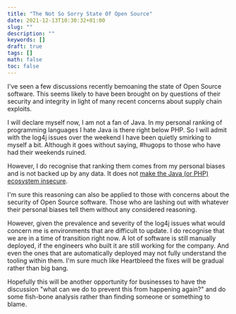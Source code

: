 ```yaml
---
title: "The Not So Sorry State Of Open Source"
date: 2021-12-13T10:30:32+01:00
slug: ""
description: ""
keywords: []
draft: true
tags: []
math: false
toc: false
---
```


I've seen a few discussions recently bemoaning the state of Open Source software. This seems likely to have been brought on by questions of their security and integrity in light of many recent concerns about supply chain exploits.

I will declare myself now, I am not a fan of Java. In my personal ranking of programming languages I hate Java is there right below PHP. So I will admit with the log4j issues over the weekend I have been quietly smirking to myself a bit. Although it goes without saying, #hugops to those who have had their weekends ruined.

However, I do recognise that ranking them comes from my personal biases and is not backed up by any data. It does not [make the Java (or PHP) ecosystem insecure](./assessing-security-practices-of-3rd-party-projects).

I'm sure this reasoning can also be applied to those with concerns about the security of Open Source software. Those who are lashing out with whatever their personal biases tell them without any considered reasoning.

However, given the prevalence and severity of the log4j issues what would concern me is environments that are difficult to update. I do recognise that we are in a time of transition right now. A lot of software is still manually deployed, if the engineers who built it are still working for the company. And even the ones that are automatically deployed may not fully understand the tooling within them. I'm sure much like Heartbleed the fixes will be gradual rather than big bang.

Hopefully this will be another opportunity for businesses to have the discussion "what can we do to prevent this from happening again?" and do some fish-bone analysis rather than finding someone or something to blame.
